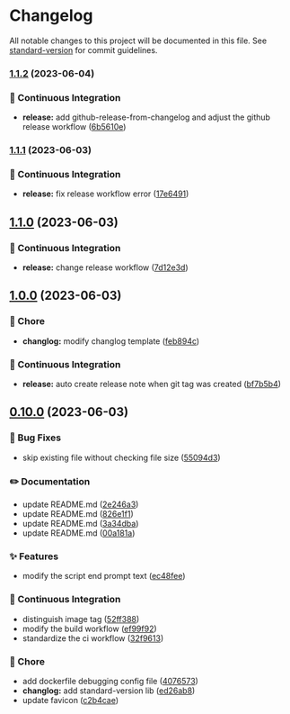 # Changelog

All notable changes to this project will be documented in this file. See [standard-version](https://github.com/conventional-changelog/standard-version) for commit guidelines.

### [1.1.2](https://github.com/BarryLiu1995/bili-fav-sniffer/compare/v1.1.1...v1.1.2) (2023-06-04)


### 👷 Continuous Integration

* **release:** add github-release-from-changelog and adjust the github release workflow ([6b5610e](https://github.com/BarryLiu1995/bili-fav-sniffer/commit/6b5610e4350e798d8e7eae944fbcd6ddff358a68))

### [1.1.1](https://github.com/BarryLiu1995/bili-fav-sniffer/compare/v1.1.0...v1.1.1) (2023-06-03)


### 👷 Continuous Integration

* **release:** fix release workflow error ([17e6491](https://github.com/BarryLiu1995/bili-fav-sniffer/commit/17e649193e4519576bcd3d1b22bf0aa445f1b0e6))

## [1.1.0](https://github.com/BarryLiu1995/bili-fav-sniffer/compare/v1.0.0...v1.1.0) (2023-06-03)


### 👷 Continuous Integration

* **release:** change release workflow ([7d12e3d](https://github.com/BarryLiu1995/bili-fav-sniffer/commit/7d12e3d5f10b7316839ee561a4fbe8687814e23e))

## [1.0.0](https://github.com/BarryLiu1995/bili-fav-sniffer/compare/v0.10.0...v1.0.0) (2023-06-03)


### 🚀 Chore

* **changlog:** modify changlog template ([feb894c](https://github.com/BarryLiu1995/bili-fav-sniffer/commit/feb894c06d2d28550185ee275a14d2549af20836))


### 👷 Continuous Integration

* **release:** auto create release note when git tag was created ([bf7b5b4](https://github.com/BarryLiu1995/bili-fav-sniffer/commit/bf7b5b4c6f1c0cd268f7cb2c812c2f9c1818f1c3))

## [0.10.0](https://github.com/BarryLiu1995/bili-fav-sniffer/compare/v0.9.5...v0.10.0) (2023-06-03)


### 🐛 Bug Fixes

* skip existing file without checking file size ([55094d3](https://github.com/BarryLiu1995/bili-fav-sniffer/commit/55094d30a9b8e712886824ad83066a4c63ebf597))


### ✏️ Documentation

* update README.md ([2e246a3](https://github.com/BarryLiu1995/bili-fav-sniffer/commit/2e246a3fd1326a4ed1df90b6f274443a70567a52))
* update README.md ([826e1f1](https://github.com/BarryLiu1995/bili-fav-sniffer/commit/826e1f10752597158cb0f9fdc2da2bf563517059))
* update README.md ([3a34dba](https://github.com/BarryLiu1995/bili-fav-sniffer/commit/3a34dba16ec2d7c7d22c68617f46048b128b27c3))
* update README.md ([00a181a](https://github.com/BarryLiu1995/bili-fav-sniffer/commit/00a181aa6c2b4efc420177ac22fdd8c0aaf14560))


### ✨ Features

* modify the script end prompt text ([ec48fee](https://github.com/BarryLiu1995/bili-fav-sniffer/commit/ec48fee62bdbc717a95c409dad8ebfd2b5549cc7))


### 👷 Continuous Integration

* distinguish image tag ([52ff388](https://github.com/BarryLiu1995/bili-fav-sniffer/commit/52ff388dd4209827fb2346fc4e824a732db47593))
* modify the build workflow ([ef99f92](https://github.com/BarryLiu1995/bili-fav-sniffer/commit/ef99f92564c8183842bfecf67f45aba3c368cf33))
* standardize the ci workflow ([32f9613](https://github.com/BarryLiu1995/bili-fav-sniffer/commit/32f96134e6c5036bbff21daecb91f07742fe7d33))


### 🚀 Chore

* add dockerfile debugging config file ([4076573](https://github.com/BarryLiu1995/bili-fav-sniffer/commit/4076573a5e18583b37e290c2906e434cce4f6d8e))
* **changlog:** add standard-version lib ([ed26ab8](https://github.com/BarryLiu1995/bili-fav-sniffer/commit/ed26ab874cf8c93d30083be654bad3c65d0861e0))
* update favicon ([c2b4cae](https://github.com/BarryLiu1995/bili-fav-sniffer/commit/c2b4cae4b73fff7bacb6be1f4f994861ec61dbb0))
